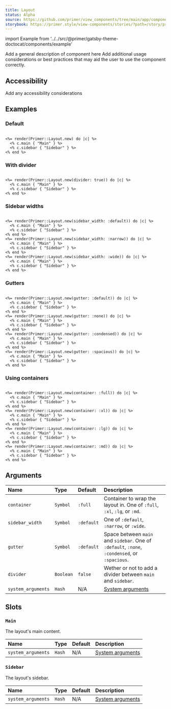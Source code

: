 ```yaml
---
title: Layout
status: Alpha
source: https://github.com/primer/view_components/tree/main/app/components/primer/layout.rb
storybook: https://primer.style/view-components/stories/?path=/story/primer-layout-component
---
```


import Example from '../../src/@primer/gatsby-theme-doctocat/components/example'

<!-- Warning: AUTO-GENERATED file, do not edit. Add code comments to your Ruby instead <3 -->

Add a general description of component here
Add additional usage considerations or best practices that may aid the user to use the component correctly.

## Accessibility

Add any accessibility considerations

## Examples

### Default

<Example src="  <div data-view-component='true' class='Layout'>    <div data-view-component='true' class='Layout-main'>Main</div>        <div data-view-component='true' class='Layout-sidebar'>Sidebar</div></div>" />

```erb

<%= render(Primer::Layout.new) do |c| %>
  <% c.main { "Main" } %>
  <% c.sidebar { "Sidebar" } %>
<% end %>
```

### With divider

<Example src="  <div data-view-component='true' class='Layout Layout--divided'>    <div data-view-component='true' class='Layout-main'>Main</div>    <div class='Layout-divider'></div>    <div data-view-component='true' class='Layout-sidebar'>Sidebar</div></div>" />

```erb

<%= render(Primer::Layout.new(divider: true)) do |c| %>
  <% c.main { "Main" } %>
  <% c.sidebar { "Sidebar" } %>
<% end %>
```

### Sidebar widths

<Example src="  <div data-view-component='true' class='Layout'>    <div data-view-component='true' class='Layout-main'>Main</div>        <div data-view-component='true' class='Layout-sidebar'>Sidebar</div></div>  <div data-view-component='true' class='Layout Layout--sidebar-narrow'>    <div data-view-component='true' class='Layout-main'>Main</div>        <div data-view-component='true' class='Layout-sidebar'>Sidebar</div></div>  <div data-view-component='true' class='Layout Layout--sidebar-wide'>    <div data-view-component='true' class='Layout-main'>Main</div>        <div data-view-component='true' class='Layout-sidebar'>Sidebar</div></div>" />

```erb

<%= render(Primer::Layout.new(sidebar_width: :default)) do |c| %>
  <% c.main { "Main" } %>
  <% c.sidebar { "Sidebar" } %>
<% end %>
<%= render(Primer::Layout.new(sidebar_width: :narrow)) do |c| %>
  <% c.main { "Main" } %>
  <% c.sidebar { "Sidebar" } %>
<% end %>
<%= render(Primer::Layout.new(sidebar_width: :wide)) do |c| %>
  <% c.main { "Main" } %>
  <% c.sidebar { "Sidebar" } %>
<% end %>
```

### Gutters

<Example src="  <div data-view-component='true' class='Layout'>    <div data-view-component='true' class='Layout-main'>Main</div>        <div data-view-component='true' class='Layout-sidebar'>Sidebar</div></div>  <div data-view-component='true' class='Layout Layout--gutter-none'>    <div data-view-component='true' class='Layout-main'>Main</div>        <div data-view-component='true' class='Layout-sidebar'>Sidebar</div></div>  <div data-view-component='true' class='Layout Layout--gutter-condensed'>    <div data-view-component='true' class='Layout-main'>Main</div>        <div data-view-component='true' class='Layout-sidebar'>Sidebar</div></div>  <div data-view-component='true' class='Layout Layout--gutter-spacious'>    <div data-view-component='true' class='Layout-main'>Main</div>        <div data-view-component='true' class='Layout-sidebar'>Sidebar</div></div>" />

```erb

<%= render(Primer::Layout.new(gutter: :default)) do |c| %>
  <% c.main { "Main" } %>
  <% c.sidebar { "Sidebar" } %>
<% end %>
<%= render(Primer::Layout.new(gutter: :none)) do |c| %>
  <% c.main { "Main" } %>
  <% c.sidebar { "Sidebar" } %>
<% end %>
<%= render(Primer::Layout.new(gutter: :condensed)) do |c| %>
  <% c.main { "Main" } %>
  <% c.sidebar { "Sidebar" } %>
<% end %>
<%= render(Primer::Layout.new(gutter: :spacious)) do |c| %>
  <% c.main { "Main" } %>
  <% c.sidebar { "Sidebar" } %>
<% end %>
```

### Using containers

<Example src="  <div data-view-component='true' class='Layout'>    <div data-view-component='true' class='Layout-main'>Main</div>        <div data-view-component='true' class='Layout-sidebar'>Sidebar</div></div><div data-view-component='true' class='container-xl'>  <div data-view-component='true' class='Layout'>    <div data-view-component='true' class='Layout-main'>Main</div>        <div data-view-component='true' class='Layout-sidebar'>Sidebar</div></div></div><div data-view-component='true' class='container-lg'>  <div data-view-component='true' class='Layout'>    <div data-view-component='true' class='Layout-main'>Main</div>        <div data-view-component='true' class='Layout-sidebar'>Sidebar</div></div></div><div data-view-component='true' class='container-md'>  <div data-view-component='true' class='Layout'>    <div data-view-component='true' class='Layout-main'>Main</div>        <div data-view-component='true' class='Layout-sidebar'>Sidebar</div></div></div>" />

```erb

<%= render(Primer::Layout.new(container: :full)) do |c| %>
  <% c.main { "Main" } %>
  <% c.sidebar { "Sidebar" } %>
<% end %>
<%= render(Primer::Layout.new(container: :xl)) do |c| %>
  <% c.main { "Main" } %>
  <% c.sidebar { "Sidebar" } %>
<% end %>
<%= render(Primer::Layout.new(container: :lg)) do |c| %>
  <% c.main { "Main" } %>
  <% c.sidebar { "Sidebar" } %>
<% end %>
<%= render(Primer::Layout.new(container: :md)) do |c| %>
  <% c.main { "Main" } %>
  <% c.sidebar { "Sidebar" } %>
<% end %>
```

## Arguments

| Name | Type | Default | Description |
| :- | :- | :- | :- |
| `container` | `Symbol` | `:full` | Container to wrap the layout in. One of `:full`, `:xl`, `:lg`, or `:md`. |
| `sidebar_width` | `Symbol` | `:default` | One of `:default`, `:narrow`, or `:wide`. |
| `gutter` | `Symbol` | `:default` | Space between `main` and `sidebar`. One of `:default`, `:none`, `:condensed`, or `:spacious`. |
| `divider` | `Boolean` | `false` | Wether or not to add a divider between `main` and `sidebar`. |
| `system_arguments` | `Hash` | N/A | [System arguments](/system-arguments) |

## Slots

### `Main`

The layout's main content.

| Name | Type | Default | Description |
| :- | :- | :- | :- |
| `system_arguments` | `Hash` | N/A | [System arguments](/system-arguments) |

### `Sidebar`

The layout's sidebar.

| Name | Type | Default | Description |
| :- | :- | :- | :- |
| `system_arguments` | `Hash` | N/A | [System arguments](/system-arguments) |

